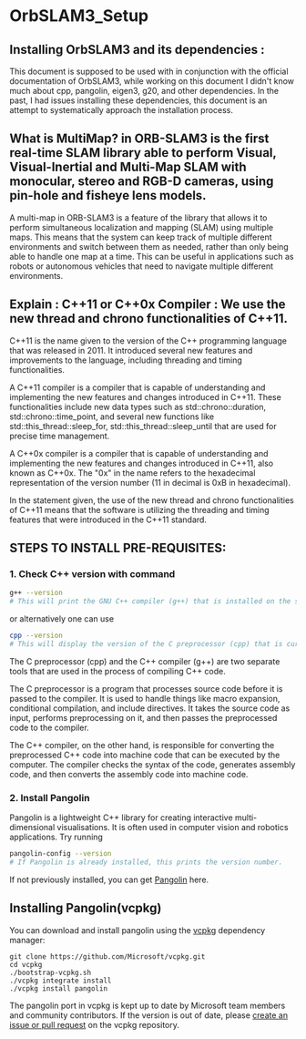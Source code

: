# OrbSLAM3_Setup
## Installing OrbSLAM3 and its dependencies : 
This document is supposed to be used with in conjunction with the official documentation of OrbSLAM3, while working on 
this document I didn't know much about cpp, pangolin, eigen3, g20, and other dependencies. In the past, I had issues installing
these dependencies, this document is an attempt to systematically approach the installation process.

## What is MultiMap? in ORB-SLAM3 is the first real-time SLAM library able to perform Visual, Visual-Inertial and Multi-Map SLAM with monocular, stereo and RGB-D cameras, using pin-hole and fisheye lens models. 

A multi-map in ORB-SLAM3 is a feature of the library that allows it to perform simultaneous localization and mapping (SLAM) using multiple maps.
This means that the system can keep track of multiple different environments and switch between them as needed, rather than only being able to 
handle one map at a time. This can be useful in applications such as robots or autonomous vehicles that need to navigate multiple different environments.

## Explain : C++11 or C++0x Compiler : We use the new thread and chrono functionalities of C++11.

C++11 is the name given to the version of the C++ programming language that was released in 2011. It introduced several new features and improvements to the language, including threading and timing functionalities.

A C++11 compiler is a compiler that is capable of understanding and implementing the new features and changes introduced in C++11. These functionalities include new data types such as std::chrono::duration, std::chrono::time_point, and several new functions like std::this_thread::sleep_for, std::this_thread::sleep_until that are used for precise time management.

A C++0x compiler is a compiler that is capable of understanding and implementing the new features and changes introduced in C++11, also known as C++0x. The "0x" in the name refers to the hexadecimal representation of the version number (11 in decimal is 0xB in hexadecimal).

In the statement given, the use of the new thread and chrono functionalities of C++11 means that the software is utilizing the threading and timing features that were introduced in the C++11 standard.

## STEPS TO INSTALL PRE-REQUISITES:
### 1. Check C++ version with command
```sh
g++ --version
# This will print the GNU C++ compiler (g++) that is installed on the system
```
or alternatively one can use 
```sh
cpp --version
# This will display the version of the C preprocessor (cpp) that is currently installed on your system.
```

The C preprocessor (cpp) and the C++ compiler (g++) are two separate tools that are used in the process of compiling C++ code.

The C preprocessor is a program that processes source code before it is passed to the compiler. It is used to handle things like macro expansion, conditional compilation, and include directives. It takes the source code as input, performs preprocessing on it, and then passes the preprocessed code to the compiler.

The C++ compiler, on the other hand, is responsible for converting the preprocessed C++ code into machine code that can be executed by the computer. The compiler checks the syntax of the code, generates assembly code, and then converts the assembly code into machine code.

### 2. Install Pangolin
Pangolin is a lightweight C++ library for creating interactive multi-dimensional visualisations. It is often used in computer vision and robotics applications. Try running 
```sh
pangolin-config --version
# If Pangolin is already installed, this prints the version number.
```
If not previously installed, you can get [Pangolin](https://github.com/stevenlovegrove/Pangolin) here.

## Installing Pangolin(vcpkg) ##

You can download and install pangolin using the [vcpkg](https://github.com/Microsoft/vcpkg) dependency manager:

    git clone https://github.com/Microsoft/vcpkg.git
    cd vcpkg
    ./bootstrap-vcpkg.sh
    ./vcpkg integrate install
    ./vcpkg install pangolin

The pangolin port in vcpkg is kept up to date by Microsoft team members and community contributors. If the version is out of date, please [create an issue or pull request](https://github.com/Microsoft/vcpkg) on the vcpkg repository.


